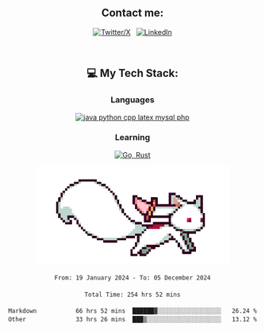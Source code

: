 

<div align="center">

## Contact me:

[![Twitter/X](https://skillicons.dev/icons?i=twitter)](https://twitter.com/erikskopp) &nbsp;
[![LinkedIn](https://skillicons.dev/icons?i=linkedin)](www.linkedin.com/in/erik-skopp) 

<div align="center">
<br>

## 💻 My Tech Stack:

### Languages

[![java python cpp latex mysql php](https://skillicons.dev/icons?i=java,python,cpp,latex,mysql,php)](https://skillicons.dev)

### Learning

[![Go, Rust](https://skillicons.dev/icons?i=go,rust)](https://skillicons.dev)

<center>

<img src="kyubey.gif" alt="Alt-Text" title="" >

</center>


<!--START_SECTION:waka-->

```txt
From: 19 January 2024 - To: 05 December 2024

Total Time: 254 hrs 52 mins

Markdown           66 hrs 52 mins  ██████▓░░░░░░░░░░░░░░░░░░   26.24 %
Other              33 hrs 26 mins  ███▒░░░░░░░░░░░░░░░░░░░░░   13.12 %
```

<!--END_SECTION:waka-->
